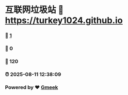 # 互联网垃圾站 :link: https://turkey1024.github.io 
### :page_facing_up: [1](https://turkey1024.github.io/tag.html) 
### :speech_balloon: 0 
### :hibiscus: 120 
### :alarm_clock: 2025-08-11 12:38:09 
### Powered by :heart: [Gmeek](https://github.com/Meekdai/Gmeek)
